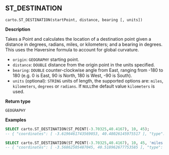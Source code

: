 ## ST_DESTINATION

```sql:signature
carto.ST_DESTINATION(startPoint, distance, bearing [, units])
```

**Description**

Takes a Point and calculates the location of a destination point given a distance in degrees, radians, miles, or kilometers; and a bearing in degrees. This uses the Haversine formula to account for global curvature.

* `origin`: `GEOGRAPHY` starting point.
* `distance`: `DOUBLE` distance from the origin point in the units specified.
* `bearing`: `DOUBLE` counter-clockwise angle from East, ranging from -180 to 180 (e.g. 0 is East, 90 is North, 180 is West, -90 is South).
* `units` (optional): `STRING` units of length, the supported options are: `miles`, `kilometers`, `degrees` or `radians`. If `NULL`the default value `kilometers` is used.

**Return type**

`GEOGRAPHY`

**Examples**

``` sql
SELECT carto.ST_DESTINATION(ST_POINT(-3.70325,40.4167), 10, 45);
-- { "coordinates": [ -3.6196461743569053, 40.48026145975517 ], "type": "Point" }
```

``` sql
SELECT carto.ST_DESTINATION(ST_POINT(-3.70325,40.4167), 10, 45, 'miles');
-- { "coordinates": [ -3.56862505487045, 40.518962677753585 ], "type": "Point" }
```
